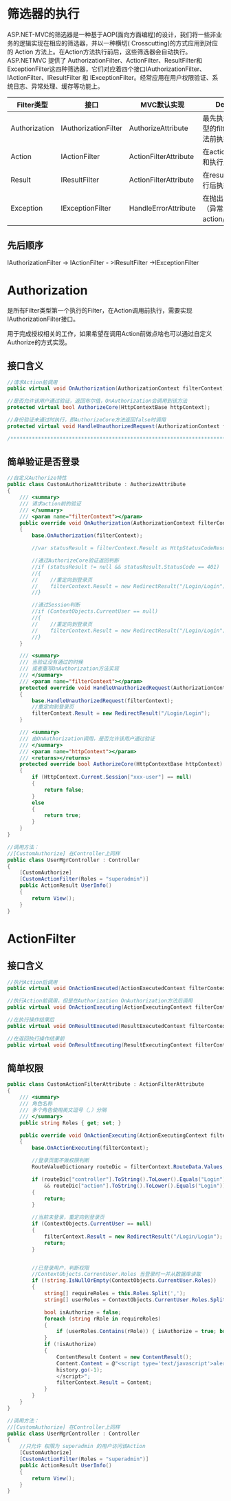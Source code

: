 # 筛选器的执行
ASP.NET-MVC的筛选器是一种基于AOP(面向方面编程)的设计，我们将一些非业务的逻辑实现在相应的筛选器，并以一种横切( Crosscutting)的方式应用到对应的 Action 方法上。在Action方法执行前后，这些筛选器会自动执行。 ASP.NETMVC 提供了 AuthorizationFilter、ActionFilter、ResultFilter和ExceptionFilter这四种筛选器，它们对应着四个接口IAuthorizationFilter、IActionFilter、IResultFilter 和 IExceptionFilter。经常应用在用户权限验证、系统日志、异常处理、缓存等功能上。

| Filter类型 | 接口 | MVC默认实现 | Description |
|---|---|---|---|
|Authorization|IAuthorizationFilter|AuthorizeAttribute|最先执行，在其他类型的filter和action方法前执行|
|Action|IActionFilter|ActionFilterAttribute|在action方法执行前和执行后执行|
|Result|IResultFilter|ActionFilterAttribute|在result执行前和执行后执行|
|Exception|IExceptionFilter|HandleErrorAttribute|在抛出异常时执行，（异常发生在action/result/filter）|


## 先后顺序
IAuthorizationFilter -> IActionFilter - >IResultFilter ->IExceptionFilter

# Authorization
是所有Filter类型第一个执行的Filter，在Action调用前执行，需要实现IAuthorizationFilter接口。

用于完成授权相关的工作，如果希望在调用Action前做点啥也可以通过自定义Authorize的方式实现。

## 接口含义
``` cs
//请求Action前调用
public virtual void OnAuthorization(AuthorizationContext filterContext);

//是否允许该用户通过验证，返回布尔值，OnAuthorization会调用到该方法
protected virtual bool AuthorizeCore(HttpContextBase httpContext);

//身份验证未通过时执行，即AuthorizeCore方法返回false时调用
protected virtual void HandleUnauthorizedRequest(AuthorizationContext filterContext);

/***************************************************************************/
```
## 简单验证是否登录
``` cs
//自定义Authorize特性
public class CustomAuthorizeAttribute : AuthorizeAttribute
{
    /// <summary>
    /// 请求action前的验证
    /// </summary>
    /// <param name="filterContext"></param>
    public override void OnAuthorization(AuthorizationContext filterContext)
    {
        base.OnAuthorization(filterContext);

        //var statusResult = filterContext.Result as HttpStatusCodeResult;

        //通过AuthorizeCore验证返回判断
        //if (statusResult != null && statusResult.StatusCode == 401)
        //{
        //    //重定向到登录页
        //    filterContext.Result = new RedirectResult("/Login/Login");
        //}

        //通过Session判断
        //if (ContextObjects.CurrentUser == null)
        //{
        //    //重定向到登录页
        //    filterContext.Result = new RedirectResult("/Login/Login");
        //}
    }

    /// <summary>
    /// 当验证没有通过的时候
    /// 或者重写OnAuthorization方法实现
    /// </summary>
    /// <param name="filterContext"></param>
    protected override void HandleUnauthorizedRequest(AuthorizationContext filterContext)
    {
        base.HandleUnauthorizedRequest(filterContext);
        //重定向到登录页
        filterContext.Result = new RedirectResult("/Login/Login");
    }

    /// <summary>
    /// 由OnAuthorization调用，是否允许该用户通过验证
    /// </summary>
    /// <param name="httpContext"></param>
    /// <returns></returns>
    protected override bool AuthorizeCore(HttpContextBase httpContext)
    {
        if (HttpContext.Current.Session["xxx-user"] == null)
        {
            return false;
        }
        else
        {
            return true;
        }
    }
}

//调用方法：
//[CustomAuthorize] 在Controller上同样
public class UserMgrController : Controller
{
    [CustomAuthorize]
    [CustomActionFilter(Roles = "superadmin")]
    public ActionResult UserInfo()
    {
        return View();
    }
}
```

# ActionFilter
## 接口含义
``` cs
//执行Action后调用
public virtual void OnActionExecuted(ActionExecutedContext filterContext);

//执行Action前调用，但是在Authorization OnAuthorization方法后调用
public virtual void OnActionExecuting(ActionExecutingContext filterContext);

//在执行操作结果后
public virtual void OnResultExecuted(ResultExecutedContext filterContext);

//在返回执行操作结果前
public virtual void OnResultExecuting(ResultExecutingContext filterContext);
```
## 简单权限
``` cs
public class CustomActionFilterAttribute : ActionFilterAttribute
{
    /// <summary>
    /// 角色名称
    /// 多个角色使用英文逗号（,）分隔
    /// </summary>
    public string Roles { get; set; }

    public override void OnActionExecuting(ActionExecutingContext filterContext)
    {
        base.OnActionExecuting(filterContext);

        //登录页面不做权限判断
        RouteValueDictionary routeDic = filterContext.RouteData.Values;

        if (routeDic["controller"].ToString().ToLower().Equals("Login")
            && routeDic["action"].ToString().ToLower().Equals("Login"))
        {
            return;
        }

        //当前未登录，重定向到登录页
        if (ContextObjects.CurrentUser == null)
        {
            filterContext.Result = new RedirectResult("/Login/Login");
            return;
        }


        //已登录用户，判断权限
        //ContextObjects.CurrentUser.Roles 当登录时一并从数据库读取
        if (!string.IsNullOrEmpty(ContextObjects.CurrentUser.Roles))
        {
            string[] requireRoles = this.Roles.Split(',');
            string[] userRoles = ContextObjects.CurrentUser.Roles.Split(',');

            bool isAuthorize = false;
            foreach (string rRole in requireRoles)
            {
                if (userRoles.Contains(rRole)) { isAuthorize = true; break; }
            }
            if (!isAuthorize)
            {
                ContentResult Content = new ContentResult();
                Content.Content = @"<script type='text/javascript'>alert('权限验证未通过！');
                history.go(-1);
                </script>";
                filterContext.Result = Content;
            }
        }
    }
}

//调用方法：
//[CustomAuthorize] 在Controller上同样
public class UserMgrController : Controller
{
    //只允许 权限为 superadmin 的用户访问该Action
    [CustomAuthorize]
    [CustomActionFilter(Roles = "superadmin")]
    public ActionResult UserInfo()
    {
        return View();
    }
}
```